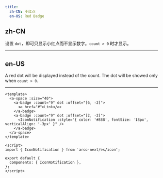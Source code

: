 ```yaml
title:
  zh-CN: 小红点
  en-US: Red Badge
```

## zh-CN

设置 `dot`，即可只显示小红点而不显示数字。`count > 0` 时才显示。

---

## en-US

A red dot will be displayed instead of the count. The dot will be showed only when `count > 0`.

---

```vue
<template>
  <a-space :size="40">
    <a-badge :count="9" dot :offset="[6, -2]">
      <a href="#">Link</a>
    </a-badge>
    <a-badge :count="9" dot :offset="[2, -2]">
      <IconNotification :style="{ color: '#888', fontSize: '18px', verticalAlign: '-3px' }" />
    </a-badge>
  </a-space>
</template>

<script>
import { IconNotification } from 'arco-next/es/icon';

export default {
  components: { IconNotification },
};
</script>
```
